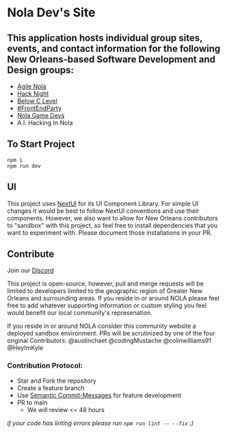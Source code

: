 # Nola Dev's Site

## This application hosts individual group sites, events, and contact information for the following New Orleans-based Software Development and Design groups:
- [Agile Nola](https://www.eventbrite.com/o/agile-nola-59051586693)
- [Hack Night](https://www.meetup.com/nolahacknight/)
- [Below C Level](https://www.meetup.com/below-c-level-systems-programming-meetup/)
- [#FrontEndParty](http://www.frontendparty.com/)
- [Nola Game Devs](http://neworleansgamedev.com/)
- A.I. Hacking In Nola

## To Start Project

```
npm i
npm run dev
```

## UI

This project uses [NextUI](https://nextui.org/docs/guide/getting-started) for its UI Component Library. For simple UI changes it would be best to follow NextUI conventions and use their components. However, we also want to allow for New Orleans contributors to "sandbox" with this project, so feel free to install dependencies that you want to experiment with. Please document those installations in your PR.

## Contribute

Join our [Discord](https://discord.gg/dQhZ3rgG)

This project is open-source, however, pull and merge requests will be limited to developers limited to the geographic region of Greater New Orleans and surrounding areas. If you reside in or around NOLA please feel free to add whatever supporting information or custom styling you feel would benefit our local community's represenation.

If you reside in or around NOLA consider this community website a deployed sandbox environment. PRs will be scrutinized by one of the four original Contributors: @austinchaet @codingMustache @colinwilliams91 @HeyImKyle

### Contribution Protocol:

- Star and Fork the repository
- Create a feature branch
- Use [Semantic Commit-Messages](https://gist.github.com/joshbuchea/6f47e86d2510bce28f8e7f42ae84c716) for feature development
- PR to main
  - We will review <= 48 hours

_if your code has linting errors please run `npm run lint -- --fix` :)_
